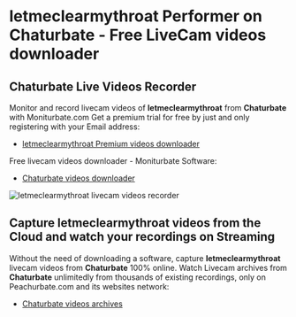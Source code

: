 # letmeclearmythroat Performer on Chaturbate - Free LiveCam videos downloader

## Chaturbate Live Videos Recorder

Monitor and record livecam videos of **letmeclearmythroat** from **Chaturbate** with Moniturbate.com
Get a premium trial for free by just and only registering with your Email address:
* [letmeclearmythroat Premium videos downloader](https://moniturbate.com/request-demo-licence-key.html)

Free livecam videos downloader - Moniturbate Software:
* [Chaturbate videos downloader](https://moniturbate.com/moniturbate-download-software.html)

![letmeclearmythroat livecam videos recorder](https://peachurnet.com/templates/moniturbate-software.png)


## Capture letmeclearmythroat videos from the Cloud and watch your recordings on Streaming

Without the need of downloading a software, capture **letmeclearmythroat** livecam videos from **Chaturbate** 100% online.
Watch Livecam archives from **Chaturbate** unlimitedly from thousands of existing recordings, only on Peachurbate.com and its websites network:
* [Chaturbate videos archives](https://peachurnet.com/)